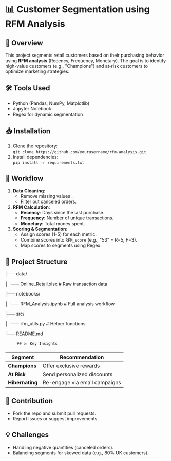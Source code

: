 # 📊 Customer Segmentation using RFM Analysis

## 📌 Overview  
This project segments retail customers based on their purchasing behavior using **RFM analysis** (Recency, Frequency, Monetary). The goal is to identify high-value customers (e.g., "Champions") and at-risk customers to optimize marketing strategies.

## 🛠️ Tools Used  
- Python (Pandas, NumPy, Matplotlib)  
- Jupyter Notebook  
- Regex for dynamic segmentation  

## 📥 Installation  
1. Clone the repository:  
   `git clone https://github.com/yourusername/rfm-analysis.git`  
2. Install dependencies:  
   `pip install -r requirements.txt`  

## 🚀 Workflow  
1. **Data Cleaning**:  
   - Remove missing values .  
   - Filter out canceled orders.  
2. **RFM Calculation**:  
   - **Recency**: Days since the last purchase.  
   - **Frequency**: Number of unique transactions.  
   - **Monetary**: Total money spent.  
3. **Scoring & Segmentation**:  
   - Assign scores (1-5) for each metric.  
   - Combine scores into `RFM_score` (e.g., "53" = R=5, F=3).  
   - Map scores to segments using Regex.  

## 📂 Project Structure  
├── data/

│ └── Online_Retail.xlsx # Raw transaction data

├── notebooks/

│ └── RFM_Analysis.ipynb # Full analysis workflow

├── src/

│ └── rfm_utils.py # Helper functions

└── README.md

         ## 📈 Key Insights  
| Segment          | Recommendation                          |  
|------------------|-----------------------------------------|  
| **Champions**    | Offer exclusive rewards                 |  
| **At Risk**      | Send personalized discounts             |  
| **Hibernating**  | Re-engage via email campaigns           |  

## 🤝 Contribution  
- Fork the repo and submit pull requests.  
- Report issues or suggest improvements.

## 💡 Challenges  
- Handling negative quantities (canceled orders).  
- Balancing segments for skewed data (e.g., 80% UK customers).  





